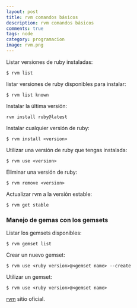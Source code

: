 ```yaml
---
layout: post
title: rvm comandos básicos
description: rvm comandos básicos
comments: true
tags: node
category: programacion
image: rvm.png
---
```


Listar versiones de ruby instaladas:

`$ rvm list`

listar versiones de ruby disponibles para instalar:

`$ rvm list known`

Instalar la última versión: 

`rvm install ruby@latest`

Instalar cualquier versión de ruby:

`$ rvm install <version>`

Utilizar una versión de ruby que tengas instalada:

`$ rvm use <version>`

Eliminar una versión de ruby:

`$ rvm remove <version>`

Actualizar rvm a la versión estable:

`$ rvm get stable`

### Manejo de gemas con los gemsets

Listar los gemsets disponibles:

`$ rvm gemset list`

Crear un nuevo gemset:

`$ rvm use <ruby version>@<gemset name> --create`

Utilizar un gemset:

`$ rvm use <ruby version>@<gemset name>`

[rvm](https://rvm.io/) sitio oficial.
